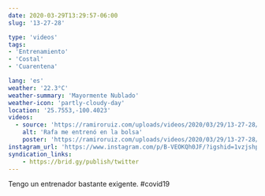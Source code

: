 ```yaml
---
date: 2020-03-29T13:29:57-06:00
slug: '13-27-28'

type: 'videos' 
tags:
- 'Entrenamiento'
- 'Costal'
- 'Cuarentena'

lang: 'es'
weather: '22.3°C'
weather-summary: 'Mayormente Nublado'
weather-icon: 'partly-cloudy-day'
location: '25.7553,-100.4023'
videos:
  - source: 'https://ramiroruiz.com/uploads/videos/2020/03/29/13-27-28/rafa-coaching-me-on-the-bag.mp4'
    alt: 'Rafa me entrenó en la bolsa'
    poster: 'https://ramiroruiz.com/uploads/videos/2020/03/29/13-27-28/poster.jpg'
instagram_url: 'https://www.instagram.com/p/B-VEOKQh0JF/?igshid=1vzjshp1uuvjm'
syndication_links:
    - https://brid.gy/publish/twitter
---
```

Tengo un entrenador bastante exigente. 
  #covid19  